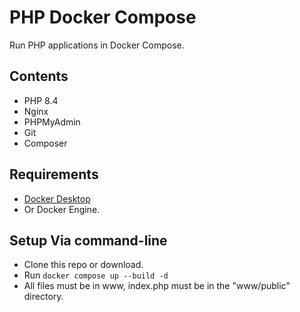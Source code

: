 # PHP Docker Compose

Run PHP applications in Docker Compose.

## Contents
- PHP 8.4
- Nginx
- PHPMyAdmin
- Git
- Composer

## Requirements
- [Docker Desktop](https://www.docker.com/products/docker-desktop/)
- Or Docker Engine.

## Setup Via command-line
- Clone this repo or download.
- Run `docker compose up --build -d`
- All files must be in www, index.php must be in the "www/public" directory.
